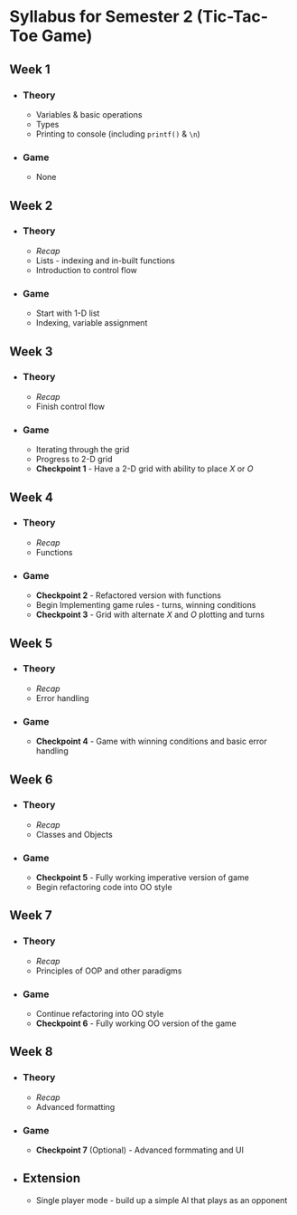 # Syllabus for Semester 2 (Tic-Tac-Toe Game)

## Week 1
- ### Theory
  - Variables & basic operations
  - Types
  - Printing to console (including `printf()` & `\n`)
- ### Game
  - None
## Week 2
- ### Theory
  - *Recap*
  - Lists - indexing and in-built functions
  - Introduction to control flow
- ### Game
  - Start with 1-D list
  - Indexing, variable assignment
## Week 3
- ### Theory
  - *Recap*
  - Finish control flow
- ### Game
  - Iterating through the grid
  - Progress to 2-D grid
  - **Checkpoint 1** - Have a 2-D grid with ability to place *X* or *O*
## Week 4
- ### Theory
  - *Recap*
  - Functions
- ### Game
  - **Checkpoint 2** - Refactored version with functions
  - Begin Implementing game rules - turns, winning conditions
  - **Checkpoint 3** - Grid with alternate *X* and *O* plotting and turns
## Week 5
- ### Theory
  - *Recap*
  - Error handling
- ### Game
  - **Checkpoint 4** - Game with winning conditions and basic error handling
## Week 6
- ### Theory
  - *Recap*
  - Classes and Objects
- ### Game
  - **Checkpoint 5** - Fully working imperative version of game
  - Begin refactoring code into OO style
## Week 7
- ### Theory
  - *Recap*
  - Principles of OOP and other paradigms
- ### Game
  - Continue refactoring into OO style
  - **Checkpoint 6** - Fully working OO version of the game
## Week 8
- ### Theory
  - *Recap*
  - Advanced formatting
- ### Game
  - **Checkpoint 7** (Optional) - Advanced formmating and UI
  
- ## Extension
  - Single player mode - build up a simple AI that plays as an opponent
